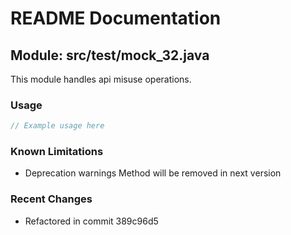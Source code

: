 # README Documentation

## Module: src/test/mock_32.java

This module handles api misuse operations.

### Usage

```javascript
// Example usage here
```

### Known Limitations

- Deprecation warnings Method will be removed in next version

### Recent Changes

- Refactored in commit 389c96d5
